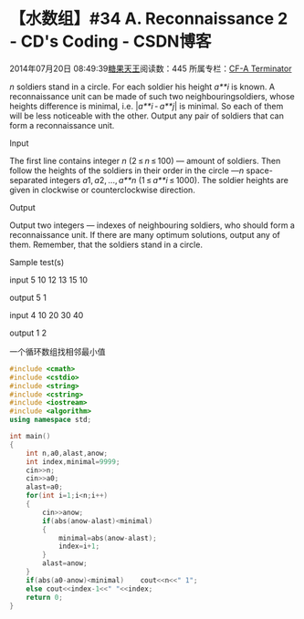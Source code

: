 # 【水数组】#34 A. Reconnaissance 2 - CD's Coding - CSDN博客





2014年07月20日 08:49:39[糖果天王](https://me.csdn.net/okcd00)阅读数：445
所属专栏：[CF-A Terminator](https://blog.csdn.net/column/details/cf-amaster.html)

















*n* soldiers stand in a circle. For each soldier his height *a**i* is
 known. A reconnaissance unit can be made of such two neighbouringsoldiers, whose heights difference is minimal, i.e. |*a**i* - *a**j*| is
 minimal. So each of them will be less noticeable with the other. Output any pair of soldiers that can form a reconnaissance unit.




Input


The first line contains integer *n* (2 ≤ *n* ≤ 100) —
 amount of soldiers. Then follow the heights of the soldiers in their order in the circle —*n* space-separated integers *a*1, *a*2, ..., *a**n* (1 ≤ *a**i* ≤ 1000).
 The soldier heights are given in clockwise or counterclockwise direction.




Output


Output two integers — indexes of neighbouring soldiers, who should form a reconnaissance unit. If there are many optimum solutions, output any of them. Remember, that the soldiers stand in a circle.




Sample test(s)




input
5
10 12 13 15 10




output
5 1




input
4
10 20 30 40




output
1 2















一个循环数组找相邻最小值



```cpp
#include <cmath>   
#include <cstdio>  
#include <string>  
#include <cstring>  
#include <iostream>  
#include <algorithm>
using namespace std;

int main()
{
	int n,a0,alast,anow;
	int index,minimal=9999;
	cin>>n;
	cin>>a0;
	alast=a0;
	for(int i=1;i<n;i++)
	{
		cin>>anow;
		if(abs(anow-alast)<minimal)
		{
			minimal=abs(anow-alast);
			index=i+1;
		}
		alast=anow;
	}
	if(abs(a0-anow)<minimal)	cout<<n<<" 1";
	else cout<<index-1<<" "<<index;
	return 0;
}
```





